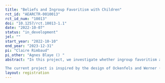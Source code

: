 ```yaml
---
title: "Beliefs and Ingroup Favoritism with Children"
rct_id: "AEARCTR-0010013"
rct_id_num: "10013"
doi: "10.1257/rct.10013-1.1"
date: "2022-10-07"
status: "in_development"
jel: ""
start_year: "2022-10-10"
end_year: "2023-12-31"
pi: "Claire Rimbaud"
pi_other: "Agnes Blaye () "
abstract: "In this project, we investigate whether ingroup favoritism among children can be driven by guilt-aversion (Battigalli and Dufwenberg, 2007). A guilt-averse individual avoids disappointing others’ expectations. In a group context, if the decision-maker (DM) believes that ingroup members expect more pro-sociality from him than outgroup members, then the DM will discriminate in favor of ingroup members to fulfill their expectations (but not necessarily because he prefers them or because he believes it will lead to further benefit from him). Guth et al. (2009) were the first to show that guilt-aversion might be a driver of ingroup favoritism in adults (later replicated by Guala et al., 2013, and by Ockenfels and Werner, 2014).
The current project is inspired by the design of Ockenfels and Werner (2014). We intend to provide further evidence on the role of second-order beliefs in ingroup favoritism. However, our main contribution is derived from our non-traditional participants pool which is composed of school children from age 7 to 11 years old (in France). Previous research with children has often shown that ingroup favoritism increases with age (e.g., Aboud, 2003, Fehr, 2008; Guroglu et al., 2014; Yu et al., 2016). If our account on the role of guilt aversion is relevant, findings should reveal that ingroup bias is linked to the development of understanding of second-order beliefs and of social perspective-taking more generally. To test this hypothesis, we measure– not only donation behaviors – but also beliefs and theory-of-mind skills. "
layout: registration
---
```



